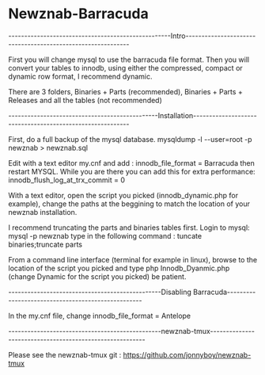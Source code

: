Newznab-Barracuda
=================

---------------------------------------------------Intro------------------------------------------------------------

First you will change mysql to use the barracuda file format. Then you will convert your tables to innodb, using either the compressed, compact or dynamic row format, I recommend dynamic.

There are 3 folders, Binaries + Parts (recommended), Binaries + Parts + Releases and all the tables (not recommended)


-----------------------------------------------Installation----------------------------------------------------------

First, do a full backup of the mysql database. mysqldump -l --user=root -p newznab > newznab.sql

Edit with a text editor my.cnf and add : innodb_file_format = Barracuda then restart MYSQL. While you are there you can add this for extra performance: innodb_flush_log_at_trx_commit = 0

With a text editor, open the script you picked (innodb_dynamic.php for example), change the paths at the beggining to match the location of your newznab installation.

I recommend truncating the parts and binaries tables first. Login to mysql: mysql -p newznab   type in the following command : tuncate binaries;truncate parts

From a command line interface (terminal for example in linux), browse to the location of the script you picked and type php Innodb_Dyanmic.php (change Dynamic for the script you picked) be patient.

------------------------------------------------Disabling Barracuda---------------------------------------------------

In the my.cnf file, change innodb_file_format = Antelope

------------------------------------------------newznab-tmux---------------------------------------------------------

Please see the newznab-tmux git : https://github.com/jonnyboy/newznab-tmux
